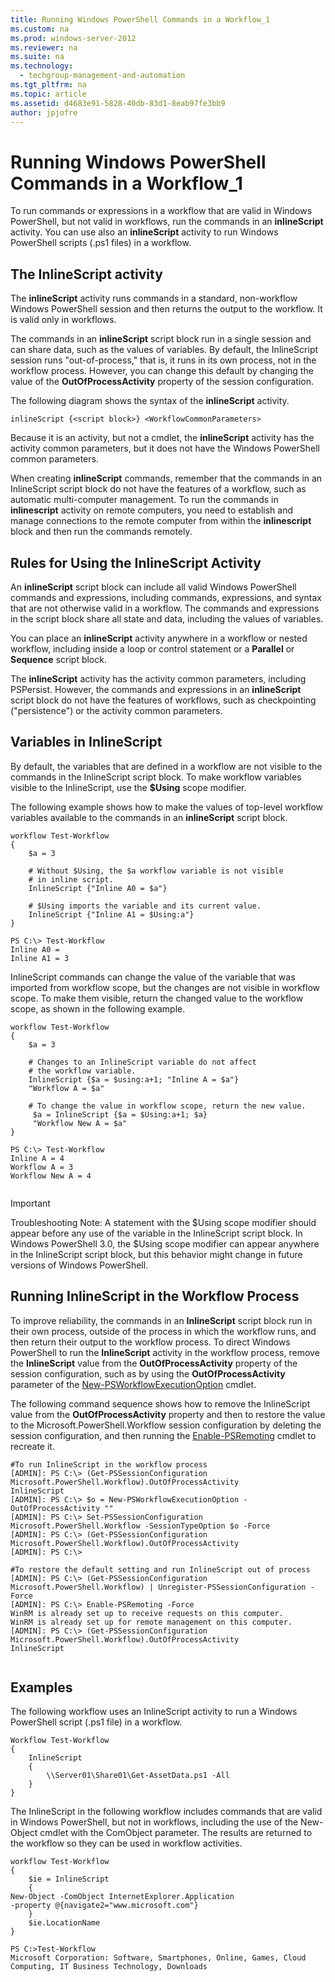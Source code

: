 ```yaml
---
title: Running Windows PowerShell Commands in a Workflow_1
ms.custom: na
ms.prod: windows-server-2012
ms.reviewer: na
ms.suite: na
ms.technology: 
  - techgroup-management-and-automation
ms.tgt_pltfrm: na
ms.topic: article
ms.assetid: d4683e91-5828-40db-83d1-8eab97fe3bb9
author: jpjofre
---
```

# Running Windows PowerShell Commands in a Workflow_1
To run commands or expressions in a workflow that are valid in Windows PowerShell, but not valid in workflows, run the commands in an **inlineScript** activity. You can use also an **inlineScript** activity to run Windows PowerShell scripts \(.ps1 files\) in a workflow.  
  
## The InlineScript activity  
The **inlineScript** activity runs commands in a standard, non\-workflow Windows PowerShell session and then returns the output to the workflow. It is valid only in workflows.  
  
The commands in an **inlineScript** script block run in a single session and can share data, such as the values of variables. By default, the InlineScript session runs "out\-of\-process," that is, it runs in its own process, not in the workflow process. However, you can change this default by changing the value of the **OutOfProcessActivity** property of the session configuration.  
  
The following diagram shows the syntax of the **inlineScript** activity.  
  
```  
inlineScript {<script block>} <WorkflowCommonParameters>  
```  
  
Because it is an activity, but not a cmdlet, the **inlineScript** activity has the activity common parameters, but it does not have the Windows PowerShell common parameters.  
  
When creating **inlineScript** commands, remember that the commands in an InlineScript script block do not have the features of a workflow, such as automatic multi\-computer management. To run the commands in **inlinescript** activity on remote computers, you need to establish and manage connections to the remote computer from within the **inlinescript** block and then run the commands remotely.  
  
## Rules for Using the InlineScript Activity  
An **inlineScript** script block can include all valid Windows PowerShell commands and expressions, including commands, expressions, and syntax that are not otherwise valid in a workflow. The commands and expressions in the script block share all state and data, including the values of variables.  
  
You can place an **inlineScript** activity anywhere in a workflow or nested workflow, including inside a loop or control statement or a **Parallel** or **Sequence** script block.  
  
The **inlineScript** activity has the activity common parameters, including PSPersist. However, the commands and expressions in an **inlineScript** script block do not have the features of workflows, such as checkpointing \("persistence"\) or the activity common parameters.  
  
## Variables in InlineScript  
By default, the variables that are defined in a workflow are not visible to the commands in the InlineScript script block. To make workflow variables visible to the InlineScript, use the **$Using** scope modifier.  
  
The following example shows how to make the values of top\-level workflow variables available to the commands in an **inlineScript** script block.  
  
```  
workflow Test-Workflow  
{  
    $a = 3  
  
    # Without $Using, the $a workflow variable is not visible  
    # in inline script.  
    InlineScript {"Inline A0 = $a"}  
  
    # $Using imports the variable and its current value.  
    InlineScript {"Inline A1 = $Using:a"}  
}  
  
PS C:\> Test-Workflow  
Inline A0 =   
Inline A1 = 3  
```  
  
InlineScript commands can change the value of the variable that was imported from workflow scope, but the changes are not visible in workflow scope. To make them visible, return the changed value to the workflow scope, as shown in the following example.  
  
```  
workflow Test-Workflow  
{  
    $a = 3  
  
    # Changes to an InlineScript variable do not affect  
    # the workflow variable.  
    InlineScript {$a = $using:a+1; "Inline A = $a"}  
    "Workflow A = $a"  
  
    # To change the value in workflow scope, return the new value.  
     $a = InlineScript {$a = $Using:a+1; $a}  
     "Workflow New A = $a"  
}     
  
PS C:\> Test-Workflow  
Inline A = 4  
Workflow A = 3  
Workflow New A = 4  
  
```  
  
> [!IMPORTANT]  
> Troubleshooting Note:  A statement with the $Using scope modifier should appear before any use of the variable in the InlineScript script block. In Windows PowerShell 3.0, the $Using scope modifier can appear anywhere in the InlineScript script block, but this behavior might change in future versions of Windows PowerShell.  
  
## Running InlineScript in the Workflow Process  
To improve reliability,  the commands in an **InlineScript** script block run in their own process, outside of the  process in which the workflow runs, and then return their output to the workflow process. To direct Windows PowerShell to run the **InlineScript** activity in the workflow process, remove the **InlineScript** value from the **OutOfProcessActivity** property of the session configuration, such as by using the **OutOfProcessActivity** parameter of the [New\-PSWorkflowExecutionOption](http://go.microsoft.com/fwlink/?LinkID=210609) cmdlet.  
  
The following command sequence shows how to remove the InlineScript value from the **OutOfProcessActivity** property and then to restore the value to the Microsoft.PowerShell.Workflow session configuration by deleting the session configuration, and then running the [Enable\-PSRemoting](http://go.microsoft.com/fwlink/?LinkID=144300) cmdlet to recreate it.  
  
```  
#To run InlineScript in the workflow process  
[ADMIN]: PS C:\> (Get-PSSessionConfiguration Microsoft.PowerShell.Workflow).OutOfProcessActivity  
InlineScript  
[ADMIN]: PS C:\> $o = New-PSWorkflowExecutionOption -OutOfProcessActivity ""  
[ADMIN]: PS C:\> Set-PSSessionConfiguration Microsoft.PowerShell.Workflow -SessionTypeOption $o -Force  
[ADMIN]: PS C:\> (Get-PSSessionConfiguration Microsoft.PowerShell.Workflow).OutOfProcessActivity  
[ADMIN]: PS C:\>   
  
#To restore the default setting and run InlineScript out of process  
[ADMIN]: PS C:\> (Get-PSSessionConfiguration Microsoft.PowerShell.Workflow) | Unregister-PSSessionConfiguration -Force  
[ADMIN]: PS C:\> Enable-PSRemoting -Force  
WinRM is already set up to receive requests on this computer.  
WinRM is already set up for remote management on this computer.  
[ADMIN]: PS C:\> (Get-PSSessionConfiguration Microsoft.PowerShell.Workflow).OutOfProcessActivity  
InlineScript  
  
```  
  
## Examples  
The following workflow uses an InlineScript activity to run a Windows PowerShell script \(.ps1 file\)  in a workflow.  
  
```  
Workflow Test-Workflow  
{  
    InlineScript   
    {  
        \\Server01\Share01\Get-AssetData.ps1 -All  
    }      
}   
```  
  
The InlineScript in the following workflow includes commands that are valid in Windows PowerShell, but not in workflows, including the use of the New\-Object cmdlet with the ComObject parameter. The results are returned to the workflow so they can be used in workflow activities.  
  
```  
workflow Test-Workflow  
{  
    $ie = InlineScript   
    {  
New-Object -ComObject InternetExplorer.Application   
-property @{navigate2="www.microsoft.com"}  
    }  
    $ie.LocationName      
}   
  
PS C:>Test-Workflow  
Microsoft Corporation: Software, Smartphones, Online, Games, Cloud Computing, IT Business Technology, Downloads  
```  
  
